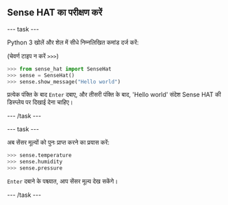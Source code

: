 ## Sense HAT का परीक्षण करें

\--- task \---

Python 3 खोलें और शेल में सीधे निम्नलिखित कमांड दर्ज करें:

(चेवर्ण टाइप न करें `>>>`)

```python
>>> from sense_hat import SenseHat
>>> sense = SenseHat()
>>> sense.show_message("Hello world")
```

प्रत्येक पंक्ति के बाद `Enter` दबाए, और तीसरी पंक्ति के बाद, 'Hello world' संदेश Sense HAT की डिस्प्लेय पर दिखाई देना चाहिए।

\--- /task \---

\--- task \---

अब सेंसर मूल्यों को पुनः प्राप्त करने का प्रयास करें:

```python
>>> sense.temperature
>>> sense.humidity
>>> sense.pressure
```

`Enter` दबाने के पश्च्यात, आप सेंसर मूल्य देख सकेंगे।

\--- /task \---